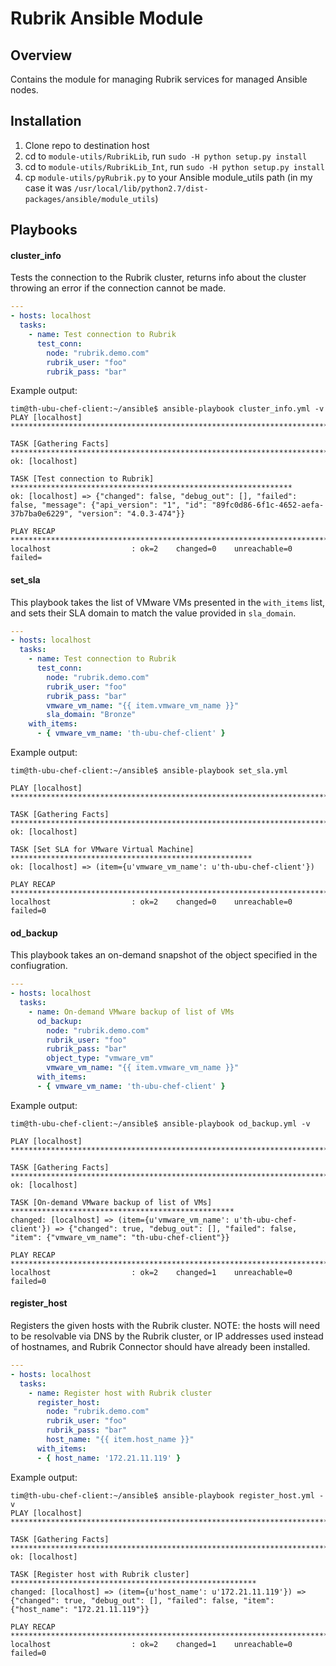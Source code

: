# Rubrik Ansible Module

## Overview

Contains the module for managing Rubrik services for managed Ansible nodes.

## Installation

1. Clone repo to destination host
1. cd to `module-utils/RubrikLib`, run `sudo -H python setup.py install`
1. cd to `module-utils/RubrikLib_Int`, run `sudo -H python setup.py install`
1. cp `module-utils/pyRubrik.py` to your Ansible module_utils path (in my case it was `/usr/local/lib/python2.7/dist-packages/ansible/module_utils`)

## Playbooks

#### cluster_info

Tests the connection to the Rubrik cluster, returns info about the cluster throwing an error if the connection cannot be made.

```yaml
---
- hosts: localhost
  tasks:
    - name: Test connection to Rubrik 
      test_conn:
        node: "rubrik.demo.com"
        rubrik_user: "foo"
        rubrik_pass: "bar"
```

Example output:

```
tim@th-ubu-chef-client:~/ansible$ ansible-playbook cluster_info.yml -v
PLAY [localhost] *******************************************************************************
                                      
TASK [Gathering Facts] *************************************************************************
ok: [localhost]                                                                                                                                                 

TASK [Test connection to Rubrik] ***************************************************************
ok: [localhost] => {"changed": false, "debug_out": [], "failed": false, "message": {"api_version": "1", "id": "89fc0d86-6f1c-4652-aefa-37b7ba0e6229", "version": "4.0.3-474"}}                        

PLAY RECAP *************************************************************************************
localhost                  : ok=2    changed=0    unreachable=0    failed=
```

#### set_sla

This playbook takes the list of VMware VMs presented in the `with_items` list, and sets their SLA domain to match the value provided in `sla_domain`.

```yaml
---
- hosts: localhost
  tasks:
    - name: Test connection to Rubrik 
      test_conn:
        node: "rubrik.demo.com"
        rubrik_user: "foo"
        rubrik_pass: "bar"
        vmware_vm_name: "{{ item.vmware_vm_name }}"
        sla_domain: "Bronze"
    with_items:
      - { vmware_vm_name: 'th-ubu-chef-client' }
```

Example output:

```none
tim@th-ubu-chef-client:~/ansible$ ansible-playbook set_sla.yml

PLAY [localhost] *******************************************************************************

TASK [Gathering Facts] *************************************************************************
ok: [localhost]

TASK [Set SLA for VMware Virtual Machine] ******************************************************
ok: [localhost] => (item={u'vmware_vm_name': u'th-ubu-chef-client'})

PLAY RECAP *************************************************************************************
localhost                  : ok=2    changed=0    unreachable=0    failed=0                                   
```

#### od_backup

This playbook takes an on-demand snapshot of the object specified in the confiugration.

```yaml
---
- hosts: localhost
  tasks:
    - name: On-demand VMware backup of list of VMs 
      od_backup:
        node: "rubrik.demo.com"
        rubrik_user: "foo"
        rubrik_pass: "bar"
        object_type: "vmware_vm"
        vmware_vm_name: "{{ item.vmware_vm_name }}"
      with_items:
      - { vmware_vm_name: 'th-ubu-chef-client' }
```

Example output:

```none
tim@th-ubu-chef-client:~/ansible$ ansible-playbook od_backup.yml -v

PLAY [localhost] *******************************************************************************

TASK [Gathering Facts] *************************************************************************
ok: [localhost]

TASK [On-demand VMware backup of list of VMs] **************************************************
changed: [localhost] => (item={u'vmware_vm_name': u'th-ubu-chef-client'}) => {"changed": true, "debug_out": [], "failed": false, "item": {"vmware_vm_name": "th-ubu-chef-client"}}

PLAY RECAP *************************************************************************************
localhost                  : ok=2    changed=1    unreachable=0    failed=0
```

#### register_host

Registers the given hosts with the Rubrik cluster. NOTE: the hosts will need to be resolvable via DNS by the Rubrik cluster, or IP addresses used instead of hostnames, and Rubrik Connector should have already been installed.

```yaml
---
- hosts: localhost
  tasks:
    - name: Register host with Rubrik cluster 
      register_host:
        node: "rubrik.demo.com"
        rubrik_user: "foo"
        rubrik_pass: "bar"
        host_name: "{{ item.host_name }}"
      with_items:
      - { host_name: '172.21.11.119' }
```

Example output:

```none
tim@th-ubu-chef-client:~/ansible$ ansible-playbook register_host.yml -v                                                                                         PLAY [localhost] *******************************************************************************

TASK [Gathering Facts] *************************************************************************
ok: [localhost]

TASK [Register host with Rubrik cluster] *******************************************************
changed: [localhost] => (item={u'host_name': u'172.21.11.119'}) => {"changed": true, "debug_out": [], "failed": false, "item": {"host_name": "172.21.11.119"}}  

PLAY RECAP *************************************************************************************
localhost                  : ok=2    changed=1    unreachable=0    failed=0                                                                                     
```